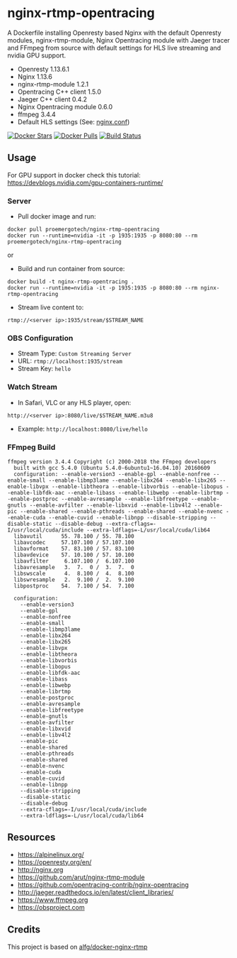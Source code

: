 # nginx-rtmp-opentracing
A Dockerfile installing Openresty based Nginx with the default Openresty modules, nginx-rtmp-module, Nginx Opentracing module with Jaeger tracer
and FFmpeg from source with default settings for HLS live streaming and nvidia GPU support.

* Openresty 1.13.6.1
* Nginx 1.13.6
* nginx-rtmp-module 1.2.1
* Opentracing C++ client 1.5.0
* Jaeger C++ client 0.4.2
* Nginx Opentracing module 0.6.0
* ffmpeg 3.4.4
* Default HLS settings (See: [nginx.conf](nginx.conf))

[![Docker Stars](https://img.shields.io/docker/stars/proemergotech/nginx-rtmp-opentracing.svg)](https://hub.docker.com/r/proemergotech/nginx-rtmp-opentracing/)
[![Docker Pulls](https://img.shields.io/docker/pulls/proemergotech/nginx-rtmp-opentracing.svg)](https://hub.docker.com/r/proemergotech/nginx-rtmp-opentracing/)
[![Build Status](https://travis-ci.org/proemergotech/nginx-rtmp-opentracing.svg?branch=master)](https://hub.docker.com/r/proemergotech/nginx-rtmp-opentracing)

## Usage

For GPU support in docker check this tutorial: https://devblogs.nvidia.com/gpu-containers-runtime/

### Server
* Pull docker image and run:
```
docker pull proemergotech/nginx-rtmp-opentracing
docker run --runtime=nvidia -it -p 1935:1935 -p 8080:80 --rm proemergotech/nginx-rtmp-opentracing
```
or 

* Build and run container from source:
```
docker build -t nginx-rtmp-opentracing .
docker run --runtime=nvidia -it -p 1935:1935 -p 8080:80 --rm nginx-rtmp-opentracing
```

* Stream live content to:
```
rtmp://<server ip>:1935/stream/$STREAM_NAME
```

### OBS Configuration
* Stream Type: `Custom Streaming Server`
* URL: `rtmp://localhost:1935/stream`
* Stream Key: `hello`

### Watch Stream
* In Safari, VLC or any HLS player, open:
```
http://<server ip>:8080/live/$STREAM_NAME.m3u8
```
* Example: `http://localhost:8080/live/hello`


### FFmpeg Build
```
ffmpeg version 3.4.4 Copyright (c) 2000-2018 the FFmpeg developers
  built with gcc 5.4.0 (Ubuntu 5.4.0-6ubuntu1~16.04.10) 20160609
  configuration: --enable-version3 --enable-gpl --enable-nonfree --enable-small --enable-libmp3lame --enable-libx264 --enable-libx265 --enable-libvpx --enable-libtheora --enable-libvorbis --enable-libopus --enable-libfdk-aac --enable-libass --enable-libwebp --enable-librtmp --enable-postproc --enable-avresample --enable-libfreetype --enable-gnutls --enable-avfilter --enable-libxvid --enable-libv4l2 --enable-pic --enable-shared --enable-pthreads --enable-shared --enable-nvenc --enable-cuda --enable-cuvid --enable-libnpp --disable-stripping --disable-static --disable-debug --extra-cflags=-I/usr/local/cuda/include --extra-ldflags=-L/usr/local/cuda/lib64
  libavutil      55. 78.100 / 55. 78.100
  libavcodec     57.107.100 / 57.107.100
  libavformat    57. 83.100 / 57. 83.100
  libavdevice    57. 10.100 / 57. 10.100
  libavfilter     6.107.100 /  6.107.100
  libavresample   3.  7.  0 /  3.  7.  0
  libswscale      4.  8.100 /  4.  8.100
  libswresample   2.  9.100 /  2.  9.100
  libpostproc    54.  7.100 / 54.  7.100

  configuration:
    --enable-version3
    --enable-gpl
    --enable-nonfree
    --enable-small
    --enable-libmp3lame
    --enable-libx264
    --enable-libx265
    --enable-libvpx
    --enable-libtheora
    --enable-libvorbis
    --enable-libopus
    --enable-libfdk-aac
    --enable-libass
    --enable-libwebp
    --enable-librtmp
    --enable-postproc
    --enable-avresample
    --enable-libfreetype
    --enable-gnutls
    --enable-avfilter
    --enable-libxvid
    --enable-libv4l2
    --enable-pic
    --enable-shared
    --enable-pthreads
    --enable-shared
    --enable-nvenc
    --enable-cuda
    --enable-cuvid
    --enable-libnpp
    --disable-stripping
    --disable-static
    --disable-debug
    --extra-cflags=-I/usr/local/cuda/include
    --extra-ldflags=-L/usr/local/cuda/lib64
```

## Resources
* https://alpinelinux.org/
* https://openresty.org/en/
* http://nginx.org
* https://github.com/arut/nginx-rtmp-module
* https://github.com/opentracing-contrib/nginx-opentracing
* http://jaeger.readthedocs.io/en/latest/client_libraries/
* https://www.ffmpeg.org
* https://obsproject.com

## Credits

This project is based on [alfg/docker-nginx-rtmp](https://github.com/alfg/docker-nginx-rtmp)
